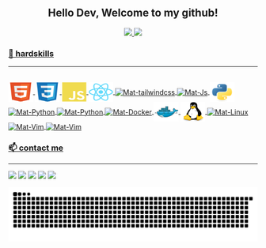 <h2 align="center"> Hello Dev, Welcome to my github! </h2>

<div align="center">
  <a href="https://github.com/mateus-dev-me">
  <img height="180em" src="https://github-readme-stats.vercel.app/api?username=mateus-dev-me&show_icons=true&theme=onedark&include_all_commits=true&count_private=true"/>
  <img height="180em" src="https://github-readme-stats.vercel.app/api/top-langs/?username=mateus-dev-me&layout=compact&langs_count=7&theme=onedark"/>
</div>

### 🧠 hardskills
___
  
<div style="display: inline_block"><br>
  <img align="center" alt="Mat-HTML" height="40" width="50" src="https://raw.githubusercontent.com/devicons/devicon/master/icons/html5/html5-original.svg">
  <img align="center" alt="Mat-CSS" height="40" width="50" src="https://raw.githubusercontent.com/devicons/devicon/master/icons/css3/css3-original.svg">
 <img align="center" alt="Mat-Js" height="40" width="50"  src="https://raw.githubusercontent.com/devicons/devicon/master/icons/javascript/javascript-plain.svg">
 <img align="center" alt="Mat-React" height="40" width="50"  src="https://raw.githubusercontent.com/devicons/devicon/master/icons/react/react-original.svg">
 <img align="center" alt="Mat-tailwindcss" height="30" width="40" src="https://cdn.jsdelivr.net/gh/devicons/devicon/icons/tailwindcss/tailwindcss-plain.svg" />
 <img align="center" alt="Mat-Js" height="40" width="50"  src="https://cdn.jsdelivr.net/gh/devicons/devicon/icons/git/git-original.svg" />
  <img align="center" alt="Mat-Python" height="40" width="50"  src="https://raw.githubusercontent.com/devicons/devicon/master/icons/python/python-original.svg">
 <img align="center" alt="Mat-Python" height="40" width="50"  src="https://cdn.jsdelivr.net/gh/devicons/devicon/icons/flask/flask-original.svg" />
 <img align="center" alt="Mat-Python" height="40" width="50"  src="https://cdn.jsdelivr.net/gh/devicons/devicon/icons/fastapi/fastapi-plain.svg" />
 <img align="center" alt="Mat-Docker" height="40" width="50"  src="https://cdn.jsdelivr.net/gh/devicons/devicon/icons/postgresql/postgresql-original.svg" />
  <img align="center" alt="Mat-Docker" height="40" width="50"  src="https://raw.githubusercontent.com/devicons/devicon/master/icons/docker/docker-original.svg">
 <img align="center" alt="Mat-Linux" height="40" width="50"  src="https://raw.githubusercontent.com/devicons/devicon/master/icons/linux/linux-original.svg">
 <img align="center" alt="Mat-Linux" height="40" width="50" src="https://cdn.jsdelivr.net/gh/devicons/devicon/icons/bash/bash-plain.svg" />
 <img align="center" alt="Mat-Vim" height="40" width="50"   src="https://cdn.jsdelivr.net/gh/devicons/devicon/icons/vim/vim-original.svg" />
 <img align="center" alt="Mat-Vim" height="40" width="50"  src="https://cdn.jsdelivr.net/gh/devicons/devicon/icons/nginx/nginx-original.svg" />
<div/>
 
 ### 📫  contact me
 ___
  
<div> 
  <a href="https://www.instagram.com/invites/contact/?i=17vfjcguph2ov&utm_content=n1508a" target="_blank"><img src="https://img.shields.io/badge/-Instagram-%23E4405F?style=for-the-badge&logo=instagram&logoColor=white" target="_blank"></a>
 <a href="https://api.whatsapp.com/send?phone=5588996432295" target="_blank"><img src="https://img.shields.io/badge/-Whatsapp-%64381?style=for-the-badge&logo=whatsapp&logoColor=white" target="_blank"></a> 
 <a href="https://www.linkedin.com/in/mateus-martins-7a343a18a" target="_blank"><img src="https://img.shields.io/badge/-LinkedIn-%230077B5?style=for-the-badge&logo=linkedin&logoColor=white" target="_blank"></a>
 <a href="https://discord.gg/2TVdwAGk" target="_blank"><img src="https://img.shields.io/badge/Discord-7289DA?style=for-the-badge&logo=discord&logoColor=white" target="_blank"></a> 
  <a href = "mailto:mateusmartinsipu2@gmail.com"><img src="https://img.shields.io/badge/-Gmail-%23333?style=for-the-badge&logo=gmail&logoColor=white" target="_blank"></a> 
 
 
  ![Snake animation](https://github.com/Mateus-Sousa23/Mateus-Sousa23/blob/output/github-contribution-grid-snake.svg)
 
</div>
